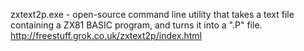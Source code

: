 
zxtext2p.exe - open-source command line utility that takes a text file containing a ZX81 BASIC program, and turns it into a ".P" file.<br />
http://freestuff.grok.co.uk/zxtext2p/index.html
